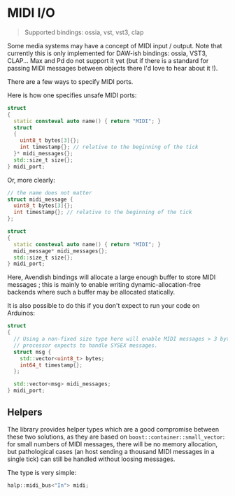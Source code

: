 # MIDI I/O

> Supported bindings: ossia, vst, vst3, clap

Some media systems may have a concept of MIDI input / output. Note that currently this is only implemented for DAW-ish bindings: ossia, VST3, CLAP... Max and Pd do not support it yet (but if there is a standard for passing MIDI messages between objects there I'd love to hear about it !).

There are a few ways to specify MIDI ports.

Here is how one specifies unsafe MIDI ports:

```cpp
struct
{
  static consteval auto name() { return "MIDI"; }
  struct
  {
    uint8_t bytes[3]{};
    int timestamp{}; // relative to the beginning of the tick
  }* midi_messages{};
  std::size_t size{};
} midi_port;
```

Or, more clearly:

```cpp
// the name does not matter
struct midi_message {
  uint8_t bytes[3]{};
  int timestamp{}; // relative to the beginning of the tick
};

struct
{
  static consteval auto name() { return "MIDI"; }
  midi_message* midi_messages{};
  std::size_t size{};
} midi_port;
```

Here, Avendish bindings will allocate a large enough buffer to store MIDI messages ; this is mainly to enable writing dynamic-allocation-free backends where such a buffer may be allocated statically. 

It is also possible to do this if you don't expect to run your code on Arduinos:

```cpp
struct
{
  // Using a non-fixed size type here will enable MIDI messages > 3 bytes, if for instance your 
  // processor expects to handle SYSEX messages.
  struct msg {
    std::vector<uint8_t> bytes;
    int64_t timestamp{};
  };

  std::vector<msg> midi_messages;
} midi_port;
```

## Helpers
The library provides helper types which are a good compromise between these two solutions, as they are based on `boost::container::small_vector`: for small numbers of MIDI messages, there will be no memory allocation, but pathological cases (an host sending a thousand MIDI messages in a single tick) can still be handled without loosing messages. 

The type is very simple:

```cpp
halp::midi_bus<"In"> midi;
```


